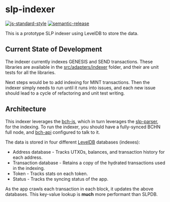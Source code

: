 # slp-indexer

[![js-standard-style](https://img.shields.io/badge/code%20style-standard-brightgreen.svg)](http://standardjs.com) [![semantic-release](https://img.shields.io/badge/%20%20%F0%9F%93%A6%F0%9F%9A%80-semantic--release-e10079.svg)](https://github.com/semantic-release/semantic-release)

This is a prototype SLP indexer using LevelDB to store the data.

## Current State of Development

The indexer currently indexes GENESIS and SEND transactions. These libraries are available in the [src/adapters/indexer](./src/adapters/indexer) folder, and their are unit tests for all the libraries.

Next steps would be to add indexing for MINT transactions. Then the indexer simply needs to run until it runs into issues, and each new issue should lead to a cycle of refactoring and unit test writing.

## Architecture

This indexer leverages the [bch-js](https://github.com/Permissionless-Software-Foundation/bch-js), which in turn leverages the [slp-parser](https://www.npmjs.com/package/slp-parser), for the indexing. To run the indexer, you should have a fully-synced BCHN full node, and [bch-api](https://github.com/Permissionless-Software-Foundation/bch-api) configured to talk to it.

The data is stored in four different [LevelDB](https://www.npmjs.com/package/level) databases (indexes):

- Address database - Tracks UTXOs, balances, and transaction history for each address.
- Transaction database - Retains a copy of the hydrated transactions used in the indexing.
- Token - Tracks stats on each token.
- Status - Tracks the syncing status of the app.

As the app crawls each transaction in each block, it updates the above databases. This key-value lookup is **much** more performant than SLPDB.
